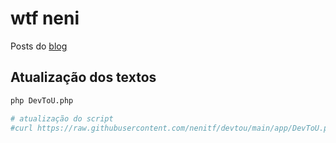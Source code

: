 # wtf neni

Posts do [blog](https://dev.to/nenitf)

## Atualização dos textos

```sh
php DevToU.php

# atualização do script
#curl https://raw.githubusercontent.com/nenitf/devtou/main/app/DevToU.php -o DevToU.php
```
